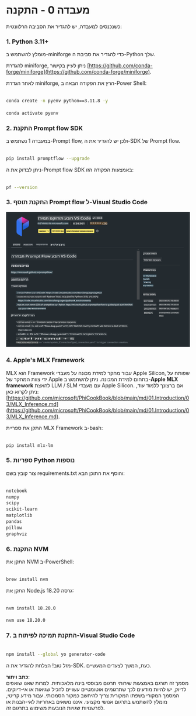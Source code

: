 # **מעבדה 0 - התקנה**

כשנכנסים למעבדה, יש להגדיר את הסביבה הרלוונטית:

### **1. Python 3.11+**

מומלץ להשתמש ב-miniforge כדי להגדיר את סביבת ה-Python שלך.

להגדרת miniforge, ניתן לעיין בקישור [https://github.com/conda-forge/miniforge](https://github.com/conda-forge/miniforge).

לאחר הגדרת miniforge, הרץ את הפקודה הבאה ב-Power Shell:

```bash

conda create -n pyenv python==3.11.8 -y

conda activate pyenv

```

### **2. התקנת Prompt flow SDK**

במעבדה 1 נשתמש ב-Prompt flow, ולכן יש להגדיר את ה-SDK של Prompt flow.

```bash

pip install promptflow --upgrade

```

ניתן לבדוק את ה-Prompt flow SDK באמצעות הפקודה הזו:

```bash

pf --version

```

### **3. התקנת תוסף Prompt flow ל-Visual Studio Code**

![pf](../../../../../../../../../translated_images/pf_ext.fa065f22e1ee3e67157662d8be5241f346ddd83744045e3406d92b570e8d8b36.he.png)

### **4. Apple's MLX Framework**

MLX הוא Framework עבור מחקר למידת מכונה על מעבדי Apple Silicon, שפותח על ידי צוות המחקר של Apple בתחום למידת המכונה. ניתן להשתמש ב-**Apple MLX framework** להאצת LLM / SLM עם מעבדי Apple Silicon. אם ברצונך ללמוד עוד, ניתן לקרוא כאן: [https://github.com/microsoft/PhiCookBook/blob/main/md/01.Introduction/03/MLX_Inference.md](https://github.com/microsoft/PhiCookBook/blob/main/md/01.Introduction/03/MLX_Inference.md).

התקן את ספריית MLX Framework ב-bash:

```bash

pip install mlx-lm

```

### **5. ספריות Python נוספות**

צור קובץ בשם requirements.txt והוסף את התוכן הבא:

```txt

notebook
numpy 
scipy 
scikit-learn 
matplotlib 
pandas 
pillow 
graphviz

```

### **6. התקנת NVM**

התקן את NVM ב-PowerShell:

```bash

brew install nvm

```

התקן את Node.js גרסה 18.20:

```bash

nvm install 18.20.0

nvm use 18.20.0

```

### **7. התקנת תמיכה לפיתוח ב-Visual Studio Code**

```bash

npm install --global yo generator-code

```

מזל טוב! הצלחת להגדיר את ה-SDK. כעת, המשך לצעדים המעשיים.

**כתב ויתור**:  
מסמך זה תורגם באמצעות שירותי תרגום מבוססי בינה מלאכותית. למרות שאנו שואפים לדיוק, יש להיות מודעים לכך שתרגומים אוטומטיים עשויים להכיל שגיאות או אי-דיוקים. המסמך המקורי בשפתו המקורית צריך להיחשב כמקור הסמכותי. עבור מידע קריטי, מומלץ להשתמש בתרגום אנושי מקצועי. איננו נושאים באחריות לאי-הבנות או לפרשנויות שגויות הנובעות משימוש בתרגום זה.